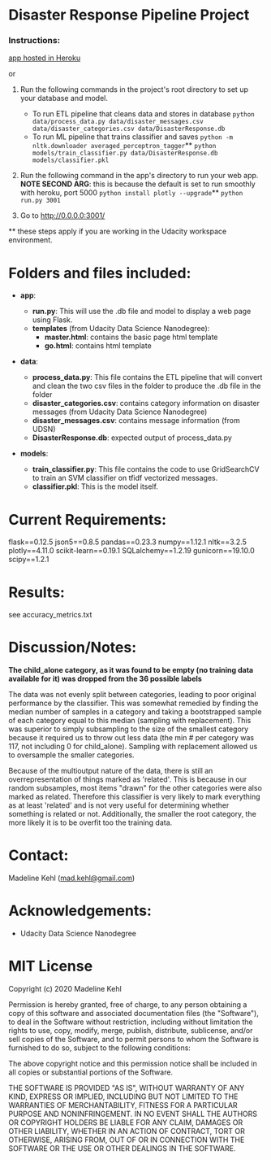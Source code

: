 # Disaster Response Pipeline Project

### Instructions:
[app hosted in Heroku](https://protected-waters-31003.herokuapp.com/)

or

1. Run the following commands in the project's root directory to set up your database and model.

    - To run ETL pipeline that cleans data and stores in database
        `python data/process_data.py data/disaster_messages.csv data/disaster_categories.csv data/DisasterResponse.db`
    - To run ML pipeline that trains classifier and saves
    	`python -m nltk.downloader averaged_perceptron_tagger`**
        `python models/train_classifier.py data/DisasterResponse.db models/classifier.pkl`

2. Run the following command in the app's directory to run your web app. **NOTE SECOND ARG**: this is because the default is set to run smoothly with heroku, port 5000
    `python install plotly --upgrade`**
    `python run.py 3001`

3. Go to http://0.0.0.0:3001/

** these steps apply if you are working in the Udacity workspace environment. 


# Folders and files included:

* **app**:
	* **run.py**:  This will use the .db file and model to display a web page using Flask.  
	* **templates** (from Udacity Data Science Nanodegree):
		* **master.html**: contains the basic page html template
		* **go.html**: contains html template  
* **data**:  
	* **process_data.py**: This file contains the ETL pipeline that will convert and clean the two csv files in the folder to produce the .db file in the folder
	* **disaster_categories.csv**:  contains category information on disaster messages (from Udacity Data Science Nanodegree)
	* **disaster_messages.csv**: contains message information (from UDSN) 
	* **DisasterResponse.db**: expected output of process_data.py
  
* **models**: 
	* **train_classifier.py**: This file contains the code to use GridSearchCV to train an SVM classifier on tfidf vectorized messages.
	* **classifier.pkl**: This is the model itself.

# Current Requirements:
flask==0.12.5
json5==0.8.5
pandas==0.23.3
numpy==1.12.1
nltk==3.2.5
plotly==4.11.0
scikit-learn==0.19.1
SQLalchemy==1.2.19
gunicorn==19.10.0
scipy==1.2.1

# Results:
  
see accuracy_metrics.txt

# Discussion/Notes:

**The child_alone category, as it was found to be empty (no training data available for it) was dropped from the 36 possible labels**

The data was not evenly split between categories, leading to poor original performance by the classifier.  This was somewhat remedied by finding the median number of samples in a category and taking a bootstrapped sample of each category equal to this median (sampling with replacement). This was superior to simply subsampling to the size of the smallest category because it required us to throw out less data (the min # per category was 117, not including 0 for child_alone). Sampling with replacement allowed us to oversample the smaller categories. 

Because of the multioutput nature of the data, there is still an overrepresentation of things marked as 'related'. This is because in our random subsamples, most items "drawn" for the other categories were also marked as related. Therefore this classifier is very likely to mark everything as at least 'related' and is not very useful for determining whether something is related or not. Additionally, the smaller the root category, the more likely it is to be overfit too the training data.  
 
# Contact: 

Madeline Kehl (mad.kehl@gmail.com)

# Acknowledgements:

* Udacity Data Science Nanodegree



# MIT License

Copyright (c) 2020 Madeline Kehl

Permission is hereby granted, free of charge, to any person obtaining a copy
of this software and associated documentation files (the "Software"), to deal
in the Software without restriction, including without limitation the rights
to use, copy, modify, merge, publish, distribute, sublicense, and/or sell
copies of the Software, and to permit persons to whom the Software is
furnished to do so, subject to the following conditions:

The above copyright notice and this permission notice shall be included in all
copies or substantial portions of the Software.

THE SOFTWARE IS PROVIDED "AS IS", WITHOUT WARRANTY OF ANY KIND, EXPRESS OR
IMPLIED, INCLUDING BUT NOT LIMITED TO THE WARRANTIES OF MERCHANTABILITY,
FITNESS FOR A PARTICULAR PURPOSE AND NONINFRINGEMENT. IN NO EVENT SHALL THE
AUTHORS OR COPYRIGHT HOLDERS BE LIABLE FOR ANY CLAIM, DAMAGES OR OTHER
LIABILITY, WHETHER IN AN ACTION OF CONTRACT, TORT OR OTHERWISE, ARISING FROM,
OUT OF OR IN CONNECTION WITH THE SOFTWARE OR THE USE OR OTHER DEALINGS IN THE
SOFTWARE.

